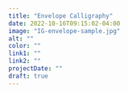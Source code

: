 ```yaml
---
title: "Envelope Calligraphy"
date: 2022-10-16T09:15:02-04:00
image: "IG-envelope-sample.jpg"
alt: ""
color: ""
link1: ""
link2: ""
projectDate: ""
draft: true
---
```

